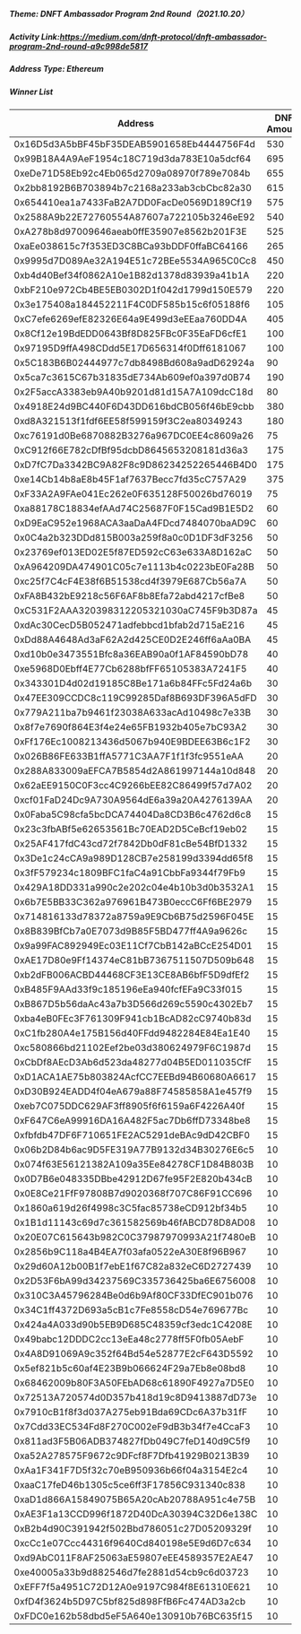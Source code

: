 ##### Theme: DNFT Ambassador Program 2nd Round（2021.10.20）

##### Activity Link:https://medium.com/dnft-protocol/dnft-ambassador-program-2nd-round-a9c998de5817

##### Address Type: Ethereum

##### Winner List

| Address                                    | DNF Amount |
| ------------------------------------------ | ---------- |
| 0x16D5d3A5bBF45bF35DEAB5901658Eb4444756F4d | 530        |
| 0x99B18A4A9AeF1954c18C719d3da783E10a5dcf64 | 695        |
| 0xeDe71D58Eb92c4Eb065d2709a08970f789e7084b | 655        |
| 0x2bb8192B6B703894b7c2168a233ab3cbCbc82a30 | 615        |
| 0x654410ea1a7433FaB2A7DD0FacDe0569D189Cf19 | 575        |
| 0x2588A9b22E72760554A87607a722105b3246eE92 | 540        |
| 0xA278b8d97009646aeab0ffE35907e8562b201F3E | 525        |
| 0xaEe038615c7f353ED3C8BCa93bDDF0ffaBC64166 | 265        |
| 0x9995d7D089Ae32A194E51c72BEe5534A965C0Cc8 | 450        |
| 0xb4d40Bef34f0862A10e1B82d1378d83939a41b1A | 220        |
| 0xbF210e972Cb4BE5EB0302D1f042d1799d150E579 | 220        |
| 0x3e175408a184452211F4C0DF585b15c6f05188f6 | 105        |
| 0xC7efe6269efE82326E64a9E499d3eEEaa760DD4A | 405        |
| 0x8Cf12e19BdEDD0643Bf8D825FBc0F35EaFD6cfE1 | 100        |
| 0x97195D9ffA498CDdd5E17D656314f0Dff6181067 | 100        |
| 0x5C183B6B02444977c7db8498Bd608a9adD62924a | 90         |
| 0x5ca7c3615C67b31835dE734Ab609ef0a397d0B74 | 190        |
| 0x2F5accA3383eb9A40b9201d81d15A7A109dcC18d | 80         |
| 0x4918E24d9BC440F6D43DD616bdCB056f46bE9cbb | 380        |
| 0xd8A321513f1fdf6EE58f599159f3C2ea80349243 | 180        |
| 0xc76191d0Be6870882B3276a967DC0EE4c8609a26 | 75         |
| 0xC912f66E782cDfBf95dcbD8645653208181d36a3 | 175        |
| 0xD7fC7Da3342BC9A82F8c9D86234252265446B4D0 | 175        |
| 0xe14Cb14b8aE8b45F1af7637Becc7fd35cC757A29 | 375        |
| 0xF33A2A9FAe041Ec262e0F635128F50026bd76019 | 75         |
| 0xa88178C18834efAAd74C25687F0F15Cad9B1E5D2 | 60         |
| 0xD9EaC952e1968ACA3aaDaA4FDcd7484070baAD9C | 60         |
| 0x0C4a2b323DDd815B003a259f8a0c0D1DF3dF3256 | 50         |
| 0x23769ef013ED02E5f87ED592cC63e633A8D162aC | 50         |
| 0xA964209DA474901C05c7e1113b4c0223bE0Fa28B | 50         |
| 0xc25f7C4cF4E38f6B51538cd4f3979E687Cb56a7A | 50         |
| 0xFA8B432bE9218c56F6AF8b8Efa72abd4217cfBe8 | 50         |
| 0xC531F2AAA320398312205321030aC745F9b3D87a | 45         |
| 0xdAc30CecD5B052471adfebbcd1bfab2d715aE216 | 45         |
| 0xDd88A4648Ad3aF62A2d425CE0D2E246ff6aAa0BA | 45         |
| 0xd10b0e3473551Bfc8a36EAB90a0f1AF84590bD78 | 40         |
| 0xe5968D0Ebff4E77Cb6288bfFF65105383A7241F5 | 40         |
| 0x343301D4d02d19185C8Be171a6b84FFc5Fd24a6b | 30         |
| 0x47EE309CCDC8c119C99285Daf8B693DF396A5dFD | 30         |
| 0x779A211ba7b9461f23038A633acAd10498c7e33B | 30         |
| 0x8f7e7690f864E3f4e24e65FB1932b405e7bC93A2 | 30         |
| 0xFf176Ec1008213436d5067b940E9BDEE63B6c1F2 | 30         |
| 0x026B86FE633B1ffA5771C3AA7F1f1f3fc9551eAA | 20         |
| 0x288A833009aEFCA7B5854d2A861997144a10d848 | 20         |
| 0x62aEE9150C0F3cc4C9266bEE82C86499f57d7A02 | 20         |
| 0xcf01FaD24Dc9A730A9564dE6a39a20A4276139AA | 20         |
| 0x0Faba5C98cfa5bcDCA74404Da8CD3B6c4762d6c8 | 15         |
| 0x23c3fbABf5e62653561Bc70EAD2D5CeBcf19eb02 | 15         |
| 0x25AF417fdC43cd72f7842Db0dF81cBe54BfD1332 | 15         |
| 0x3De1c24cCA9a989D128CB7e258199d3394dd65f8 | 15         |
| 0x3fF579234c1809BFC1faC4a91CbbFa9344f79Fb9 | 15         |
| 0x429A18DD331a990c2e202c04e4b10b3d0b3532A1 | 15         |
| 0x6b7E5BB33C362a976961B473B0eccC6Ff6BE2979 | 15         |
| 0x714816133d78372a8759a9E9Cb6B75d2596F045E | 15         |
| 0x8B839BfCb7a0E7073d9B85F5BD477ff4A9a9626c | 15         |
| 0x9a99FAC892949Ec03E11Cf7CbB142aBCcE254D01 | 15         |
| 0xAE17D80e9Ff14374eC81bB7367511507D509b648 | 15         |
| 0xb2dFB006ACBD44468CF3E13CE8AB6bfF5D9dfEf2 | 15         |
| 0xB485F9AAd33f9c185196eEa940fcfEFa9C33f015 | 15         |
| 0xB867D5b56daAc43a7b3D566d269c5590c4302Eb7 | 15         |
| 0xba4eB0FEc3F761309F941cb1BcAD82cC9740b83d | 15         |
| 0xC1fb280A4e175B156d40FFdd9482284E84Ea1E40 | 15         |
| 0xc580866bd21102Eef2be03d380624979F6C1987d | 15         |
| 0xCbDf8AEcD3Ab6d523da48277d04B5ED011035CfF | 15         |
| 0xD1ACA1AE75b803824AcfCC7EEBd94B60680A6617 | 15         |
| 0xD30B924EADD4f04eA679a88F74585858A1e457f9 | 15         |
| 0xeb7C075DDC629AF3ff8905f6f6159a6F4226A40f | 15         |
| 0xF647C6eA99916DA16A482F5ac7Db6ffD73348be8 | 15         |
| 0xfbfdb47DF6F710651FE2AC5291deBAc9dD42CBF0 | 15         |
| 0x06b2D84b6ac9D5FE319A77B9132d34B30276E6c5 | 10         |
| 0x074f63E56121382A109a35Ee84278CF1D84B803B | 10         |
| 0x0D7B6e048335DBbe42912D67fe95F2E820b434cB | 10         |
| 0x0E8Ce21FfF97808B7d9020368f707C86F91CC696 | 10         |
| 0x1860a619d26f4998c3C5fac85738eCD912bf34b5 | 10         |
| 0x1B1d11143c69d7c361582569b46fABCD78D8AD08 | 10         |
| 0x20E07C615643b982C0C37987970993A21f7480eB | 10         |
| 0x2856b9C118a4B4EA7f03afa0522eA30E8f96B967 | 10         |
| 0x29d60A12b00B1f7ebE1f67C82a832eC6D2727439 | 10         |
| 0x2D53F6bA99d34237569C335736425ba6E6756008 | 10         |
| 0x310C3A45796284Be0d6b9Af80CF33DfEC901b076 | 10         |
| 0x34C1ff4372D693a5cB1c7Fe8558cD54e769677Bc | 10         |
| 0x424a4A033d90b5EB9D685C48359cf3edc1C4208E | 10         |
| 0x49babc12DDDC2cc13eEa48c2778ff5F0fb05AebF | 10         |
| 0x4A8D91069A9c352f64Bd54e52877E2cF643D5592 | 10         |
| 0x5ef821b5c60af4E23B9b066624F29a7Eb8e08bd8 | 10         |
| 0x68462009b80F3A50FEbAD68c61890F4927a7D5E0 | 10         |
| 0x72513A720574d0D357b418d19c8D9413887dD73e | 10         |
| 0x7910cB1f8f3d037A275eb91Bda69CDc6A37b31fF | 10         |
| 0x7Cdd33EC534Fd8F270C002eF9dB3b34f7e4CcaF3 | 10         |
| 0x811ad3F5B06ADB374827fDb049C7feD140d9C5f9 | 10         |
| 0xa52A278575F9672c9DFcf8F7Dfb41929B0213B39 | 10         |
| 0xAa1F341F7D5f32c70eB950936b66f04a3154E2c4 | 10         |
| 0xaaC17feD46b1305c5ce6ff3F17856C931340c838 | 10         |
| 0xaD1d866A15849075B65A20cAb20788A951c4e75B | 10         |
| 0xAE3F1a13CCD996f1872D40DcA30394C32D6e138C | 10         |
| 0xB2b4d90C391942f502Bbd786051c27D05209329f | 10         |
| 0xcCc1e07Ccc44316f9640Cd840198e5E9d6D7c634 | 10         |
| 0xd9AbC011F8AF25063aE59807eEE4589357E2AE47 | 10         |
| 0xe40005a33b9d882546d7fe2881d54cb9c6d03723 | 10         |
| 0xEFF7f5a4951C72D12A0e9197C984f8E61310E621 | 10         |
| 0xfD4f3624b5D97C5bf825d898FfB6Fc474AD3a2cb | 10         |
| 0xFDC0e162b58dbd5eF5A640e130910b76BC635f15 | 10         |
